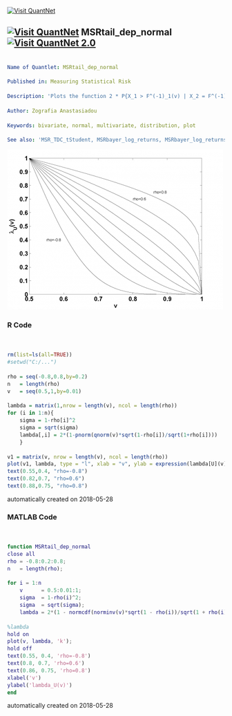 [<img src="https://github.com/QuantLet/Styleguide-and-FAQ/blob/master/pictures/banner.png" width="888" alt="Visit QuantNet">](http://quantlet.de/)

## [<img src="https://github.com/QuantLet/Styleguide-and-FAQ/blob/master/pictures/qloqo.png" alt="Visit QuantNet">](http://quantlet.de/) **MSRtail_dep_normal** [<img src="https://github.com/QuantLet/Styleguide-and-FAQ/blob/master/pictures/QN2.png" width="60" alt="Visit QuantNet 2.0">](http://quantlet.de/)

```yaml

Name of Quantlet: MSRtail_dep_normal

Published in: Measuring Statistical Risk

Description: 'Plots the function 2 * P{X_1 > F^(-1)_1(v) | X_2 = F^(-1)_2(v)} for a bivariate normal distribution with correlation coeffcients -0.8, -0.6, . . . , 0.6, 0.8.'

Author: Zografia Anastasiadou

Keywords: bivariate, normal, multivariate, distribution, plot

See also: 'MSR_TDC_tStudent, MSRbayer_log_returns, MSRbayer_log_returns, MSRevt3, MSRportfolio_est, MSRstdlogret, MSRtailGPareto, MSRtailHill, MSRtail_dep_tStudent, MSRvar_block_max, MSRvar_block_max_params, MSRvar_clayton_GARCHn'
```

![Picture1](MSRtail_dep_normal.png)

### R Code
```r


rm(list=ls(all=TRUE))
#setwd("C:/...")

rho = seq(-0.8,0.8,by=0.2)
n   = length(rho)
v   = seq(0.5,1,by=0.01)

lambda = matrix(1,nrow = length(v), ncol = length(rho))
for (i in 1:n){
	sigma = 1-rho[i]^2
	sigma = sqrt(sigma)
	lambda[,i] = 2*(1-pnorm(qnorm(v)*sqrt(1-rho[i])/sqrt(1+rho[i])))
	}

v1 = matrix(v, nrow = length(v), ncol = length(rho))
plot(v1, lambda, type = "l", xlab = "v", ylab = expression(lambda[U](v)))
text(0.55,0.4, "rho=-0.8")
text(0.82,0.7, "rho=0.6")
text(0.88,0.75, "rho=0.8")
```

automatically created on 2018-05-28

### MATLAB Code
```matlab


function MSRtail_dep_normal
close all
rho = -0.8:0.2:0.8;
n   = length(rho);

for i = 1:n
    v      = 0.5:0.01:1;
    sigma  = 1-rho(i)^2;
    sigma  = sqrt(sigma);
    lambda = 2*(1 - normcdf(norminv(v)*sqrt(1 - rho(i))/sqrt(1 + rho(i))));

%lambda
hold on
plot(v, lambda, 'k');
hold off
text(0.55, 0.4, 'rho=-0.8')
text(0.8, 0.7, 'rho=0.6')
text(0.86, 0.75, 'rho=0.8')
xlabel('v')
ylabel('lambda_U(v)')
end
```

automatically created on 2018-05-28